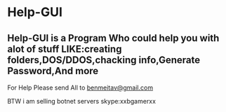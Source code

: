 # Help-GUI
Help-GUI is a Program Who could help you with alot of stuff
LIKE:creating folders,DOS/DDOS,chacking info,Generate Password,And more 
------------------------------------------------------------------------------------------------------------------------------------------

For Help Please send All to benmeitav@gmail.com

BTW i am selling botnet servers 
skype:xxbgamerxx
